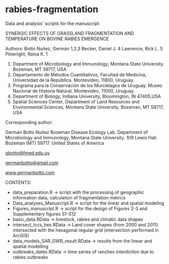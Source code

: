 # rabies-fragmentation

Data and analysis' scripts for the manuscript: 

SYNERGIC EFFECTS OF GRASSLAND FRAGMENTATION AND TEMPERATURE ON BOVINE RABIES EMERGENCE

Authors:
Botto Nuñez, Germán 1,2,3
Becker, Daniel J. 4 
Lawrence, Rick L. 5
Plowright, Raina K. 1

1. Department of Microbiology and Immunology, Montana State University. Bozeman, MT 59717, USA 
2. Departamento de Métodos Cuantitativos, Facultad de Medicina, Universidad de la República. Montevideo, 11800, Uruguay. 
3. Programa para la Conservación de los Murciélagos de Uruguay. Museo Nacional de Historia Natural, Montevideo, 11000, Uruguay. 
4. Department of Biology, Indiana University, Bloomington, IN 47405,USA
5. Spatial Sciences Center, Department of Land Resources and Environmental Sciences, Montana State University. Bozeman, MT 59717, USA

Corresponding author:

Germán Botto Nuñez
Bozeman Disease Ecology Lab. Department of Microbiology and Immunology, Montana State University.
109 Lewis Hall. Bozeman (MT) 59717. United States of America

gbotto@fmed.edu.uy 

germanbotto@gmail.com

www.germanbotto.com


CONTENTS:

- data_preparation.R -> script with the processing of geographic information data, calculation of fragmentation metrics
- Data_analyses_Manuscript.R -> script for the linear and spatial modeling
- Figures_manuscript.R -> script for the design of Figures 2-3 and Supplementary figures S1-S12
- basic_data.RData -> livestock, rabies and climatic data shapes
- intersect_lccs_hex.RData -> Land cover shapes (from 2000 and 2011) intersected with the hexagonal regular grid (intersection performed in ArcGIS)
- data_models_SAR_GWR_result.RData -> results from the linear and spatial modelling 
- outbreaks_dates.RData -> time series of ranches interdiction due to rabies outbreaks

